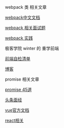 webpack 类 相关文章

[webpack中文文档](https://www.webpackjs.com/concepts/)

[webpack 相关面试题](https://juejin.im/post/6844904094281236487)

[webpack 实践](https://github.com/vikingmute/webpack-for-fools/blob/master/entries/newchapter-1.md)

极客学院  winter 的 重学前端

[前端自检清单](https://juejin.im/post/6844903830887366670#heading-20)

[博客](https://github.com/careteenL/blog)

promise 相关文章

[promise 45道](https://juejin.im/post/6844904077537574919w)

[头条面经](https://juejin.im/post/6844904088337907720)

[vue官方文档](https://cn.vuejs.org/v2/api/#directives)

[react相关](https://juejin.im/post/6844904024534155277)

